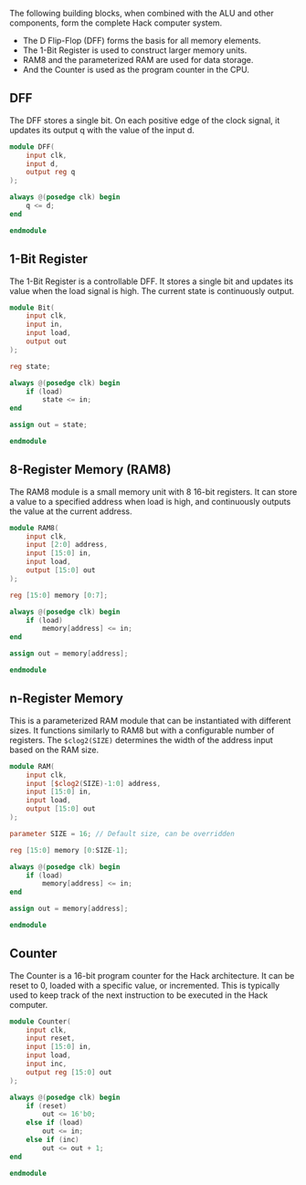 The following building blocks, when combined with the ALU and other components, form the complete Hack computer system.

+ The D Flip-Flop (DFF) forms the basis for all memory elements.
+ The 1-Bit Register is used to construct larger memory units.
+ RAM8 and the parameterized RAM are used for data storage.
+ And the Counter is used as the program counter in the CPU.

## DFF
The DFF stores a single bit. On each positive edge of the clock signal, it updates its output q with the value of the input d.
```Verilog
module DFF(
    input clk,
    input d,
    output reg q
);

always @(posedge clk) begin
    q <= d;
end

endmodule
```
## 1-Bit Register
The 1-Bit Register is a controllable DFF. It stores a single bit and updates its value when the load signal is high. The current state is continuously output.
```Verilog
module Bit(
    input clk,
    input in,
    input load,
    output out
);

reg state;

always @(posedge clk) begin
    if (load)
        state <= in;
end

assign out = state;

endmodule
```
## 8-Register Memory (RAM8)
The RAM8 module is a small memory unit with 8 16-bit registers. It can store a value to a specified address when load is high, and continuously outputs the value at the current address.
```Verilog
module RAM8(
    input clk,
    input [2:0] address,
    input [15:0] in,
    input load,
    output [15:0] out
);

reg [15:0] memory [0:7];

always @(posedge clk) begin
    if (load)
        memory[address] <= in;
end

assign out = memory[address];

endmodule
```
## n-Register Memory
This is a parameterized RAM module that can be instantiated with different sizes. It functions similarly to RAM8 but with a configurable number of registers. The `$clog2(SIZE)` determines the width of the address input based on the RAM size.
```Verilog
module RAM(
    input clk,
    input [$clog2(SIZE)-1:0] address,
    input [15:0] in,
    input load,
    output [15:0] out
);

parameter SIZE = 16; // Default size, can be overridden

reg [15:0] memory [0:SIZE-1];

always @(posedge clk) begin
    if (load)
        memory[address] <= in;
end

assign out = memory[address];

endmodule
```
## Counter
The Counter is a 16-bit program counter for the Hack architecture. It can be reset to 0, loaded with a specific value, or incremented. This is typically used to keep track of the next instruction to be executed in the Hack computer.
```Verilog
module Counter(
    input clk,
    input reset,
    input [15:0] in,
    input load,
    input inc,
    output reg [15:0] out
);

always @(posedge clk) begin
    if (reset)
        out <= 16'b0;
    else if (load)
        out <= in;
    else if (inc)
        out <= out + 1;
end

endmodule
```